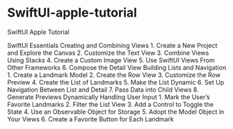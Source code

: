 # SwiftUI-apple-tutorial
SwiftUI Apple Tutorial

SwiftUI Essentials
Creating and Combining Views
    1. Create a New Project and Explore the Canvas
    2. Customize the Text View
    3. Combine Views Using Stacks
    4. Create a Custom Image View
    5. Use SwiftUI Views From Other Frameworks
    6. Compose the Detail View
Building Lists and Navigation
    1. Create a Landmark Model
    2. Create the Row View
    3. Customize the Row Preview
    4. Create the List of Landmarks
    5. Make the List Dynamic
    6. Set Up Navigation Between List and Detail
    7. Pass Data into Child Views
    8. Generate Previews Dynamically
Handling User Input
    1. Mark the User’s Favorite Landmarks
    2. Filter the List View
    3. Add a Control to Toggle the State
    4. Use an Observable Object for Storage
    5. Adopt the Model Object in Your Views
    6. Create a Favorite Button for Each Landmark
